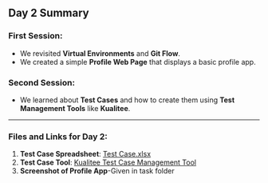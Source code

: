 ## Day 2 Summary

### First Session:
- We revisited **Virtual Environments** and **Git Flow**.
- We created a simple **Profile Web Page** that displays a basic profile app.

### Second Session:
- We learned about **Test Cases** and how to create them using **Test Management Tools** like **Kualitee**.

---

### Files and Links for Day 2:

1. **Test Case Spreadsheet**: [Test Case.xlsx](Day-2/TASK/Test%20case.xlsx)
2. **Test Case Tool**: [Kualitee Test Case Management Tool](https://amratha_project.kualitee.com/testcase)
3. **Screenshot of Profile App**-Given in task folder


